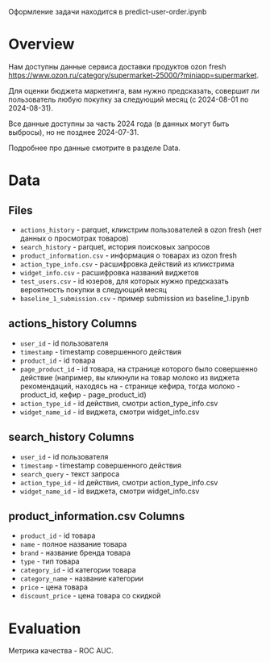 Оформление задачи находится в predict-user-order.ipynb

# Overview

Нам доступны данные сервиса доставки продуктов ozon fresh https://www.ozon.ru/category/supermarket-25000/?miniapp=supermarket.

Для оценки бюджета маркетинга, вам нужно предсказать, совершит ли пользователь любую покупку за следующий месяц (с 2024-08-01 по 2024-08-31).

Все данные доступны за часть 2024 года (в данных могут быть выбросы), но не позднее 2024-07-31.

Подробнее про данные смотрите в разделе Data.

# Data

## Files

- `actions_history` - parquet, кликстрим пользователей в ozon fresh (нет данных о просмотрах товаров)
- `search_history` - parquet, история поисковых запросов
- `product_information.csv` - информация о товарах из ozon fresh
- `action_type_info.csv` - расшифровка действий из кликстрима
- `widget_info.csv` - расшифровка названий виджетов
- `test_users.csv` - id юзеров, для которых нужно предсказать вероятность покупки в следующий месяц
- `baseline_1_submission.csv` - пример submission из baseline_1.ipynb

## actions_history Columns

- `user_id` - id пользователя
- `timestamp` - timestamp совершенного действия
- `product_id` - id товара
- `page_product_id` - id товара, на странице которого было совершенно действие (например, вы кликнули на товар молоко из виджета рекомендаций, находясь на - странице кефира, тогда молоко - product_id, кефир - page_product_id)
- `action_type_id` - id действия, смотри action_type_info.csv
- `widget_name_id` - id виджета, смотри widget_info.csv

## search_history Columns

- `user_id` - id пользователя
- `timestamp` - timestamp совершенного действия
- `search_query` - текст запроса
- `action_type_id` - id действия, смотри action_type_info.csv
- `widget_name_id` - id виджета, смотри widget_info.csv

## product_information.csv Columns

- `product_id` - id товара
- `name` - полное название товара
- `brand` - название бренда товара
- `type` - тип товара
- `category_id` - id категории товара
- `category_name` - название категории
- `price` - цена товара
- `discount_price` - цена товара со скидкой

# Evaluation

Метрика качества - ROC AUC.